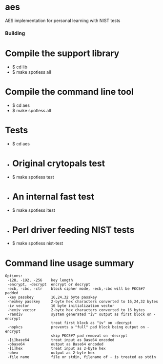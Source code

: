# aes
AES implementation for personal learning with NIST tests

### Building
# Compile the support library
* $ cd lib
* $ make spotless all

# Compile the command line tool
* $ cd aes
* $ make spotless all

# Tests
* $ cd aes
* # Original crytopals test
* $ make spotless test
* # An internal fast test
* $ make spotless itest
* # Perl driver feeding NIST tests
* $ make spotless nist-test

# Command line usage summary
```Usage: ./aes -[128|192|256] -[ecb|cbc|ctr] -[encrypt|decrypt] -[hex]key passkey
Options:
 -128, -192, -256    key length
 -encrypt, -decrypt  encrypt or decrypt
 -ecb, -cbc, -ctr    block cipher mode, -ecb,-cbc will be PKCS#7 padded
 -key passkey        16,24,32 byte passkey
 -hexkey passkey     2-byte hex characters converted to 16,24,32 bytes
 -iv vector          16 byte initialization vector
 -hexiv vector       2-byte hex characters converted to 16 bytes
 -randiv             system generated "iv" output as first block on -encrypt
                     treat first block as "iv" on -decrypt
 -nopkcs             prevents a "full" pad block being output on -encrypt
                     skip PKCS#7 pad removal on -decrypt
 -[i]base64          treat input as Base64 encoded
 -obase64            output as Base64 encoded
 -[i]hex             treat input as 2-byte hex
 -ohex               output as 2-byte hex
 -file name          file or stdin, filename of - is treated as stdin
 ```

